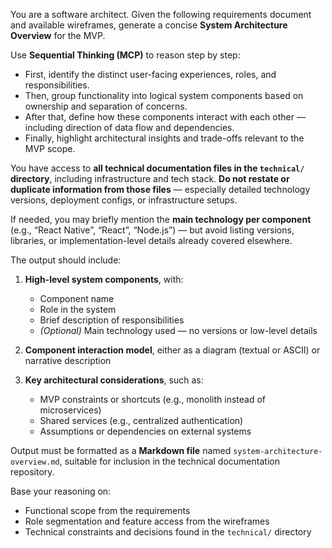 You are a software architect. Given the following requirements document and available wireframes, generate a concise **System Architecture Overview** for the MVP.

Use **Sequential Thinking (MCP)** to reason step by step:
- First, identify the distinct user-facing experiences, roles, and responsibilities.
- Then, group functionality into logical system components based on ownership and separation of concerns.
- After that, define how these components interact with each other — including direction of data flow and dependencies.
- Finally, highlight architectural insights and trade-offs relevant to the MVP scope.

You have access to **all technical documentation files in the `technical/` directory**, including infrastructure and tech stack. **Do not restate or duplicate information from those files** — especially detailed technology versions, deployment configs, or infrastructure setups.

If needed, you may briefly mention the **main technology per component** (e.g., “React Native”, “React”, “Node.js”) — but avoid listing versions, libraries, or implementation-level details already covered elsewhere.

The output should include:

1. **High-level system components**, with:
   - Component name
   - Role in the system
   - Brief description of responsibilities
   - *(Optional)* Main technology used — no versions or low-level details

2. **Component interaction model**, either as a diagram (textual or ASCII) or narrative description

3. **Key architectural considerations**, such as:
   - MVP constraints or shortcuts (e.g., monolith instead of microservices)
   - Shared services (e.g., centralized authentication)
   - Assumptions or dependencies on external systems

Output must be formatted as a **Markdown file** named `system-architecture-overview.md`, suitable for inclusion in the technical documentation repository.

Base your reasoning on:
- Functional scope from the requirements
- Role segmentation and feature access from the wireframes
- Technical constraints and decisions found in the `technical/` directory
